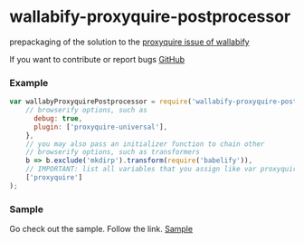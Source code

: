# wallabify-proxyquire-postprocessor
prepackaging of the solution to the [proxyquire issue of wallabify](https://github.com/wallabyjs/wallabify/issues/2)

If you want to contribute or report bugs [GitHub](https://github.com/elevatebart/wallabify-proxyquire-postprocessor)

### Example
``` js
var wallabyProxyquirePostprocessor = require('wallabify-proxyquire-postprocessor')({
    // browserify options, such as
      debug: true,
      plugin: ['proxyquire-universal'],
    },
    // you may also pass an initializer function to chain other
    // browserify options, such as transformers
    b => b.exclude('mkdirp').transform(require('babelify')),
    // IMPORTANT: list all variables that you assign like var proxyquire = require('proxyquireify')(require);
    ['proxyquire']
);
```

### Sample

Go check out the sample. Follow the link.
[Sample](https://github.com/elevatebart/sample-wallabify-proxiquire)
